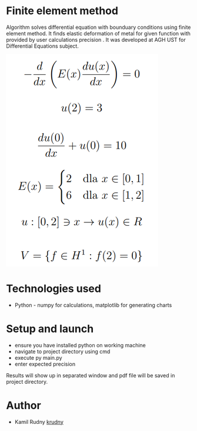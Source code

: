 # Finite element method

Algorithm solves differential equation with bounduary conditions using finite element method. It finds elastic deformation of metal for given function with provided by user calculations precision . It was developed at AGH UST for Differential Equations subject. 

![Image Name](equation.png)

# Technologies used

- Python - numpy for calculations, matplotlib for generating charts

# Setup and launch
 - ensure you have installed python on working machine
 - navigate to project directory using cmd
 - execute py main.py
 - enter expected precision
 
Results will show up in separated window and pdf file will be saved in project directory.

# Author
 - Kamil Rudny [krudny](https://github.com/krudny)